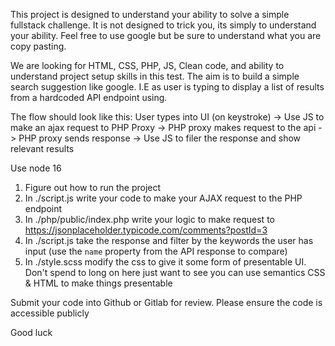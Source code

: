 This project is designed to understand your ability to solve a simple fullstack challenge.
It is not designed to trick you, its simply to understand your ability.
Feel free to use google but be sure to understand what you are copy pasting.

We are looking for HTML, CSS, PHP, JS, Clean code, and ability to understand project setup skills in this test.
The aim is to build a simple search suggestion like google. I.E as user is typing to display a list of results from a hardcoded API endpoint using.

The flow should look like this:
User types into UI (on keystroke) -> Use JS to make an ajax request to PHP Proxy -> PHP proxy makes request to the api -> PHP proxy sends response -> Use JS to filer the response and show relevant results

Use node 16

1. Figure out how to run the project
2. In ./script.js write your code to make your AJAX request to the PHP endpoint
3. In ./php/public/index.php write your logic to make request to https://jsonplaceholder.typicode.com/comments?postId=3
4. In ./script.js take the response and filter by the keywords the user has input (use the `name` property from the API response to compare)
5. In ./style.scss modify the css to give it some form of presentable UI. Don't spend to long on here just want to see you can use semantics CSS & HTML to make things presentable

Submit your code into Github or Gitlab for review. Please ensure the code is accessible publicly

Good luck
